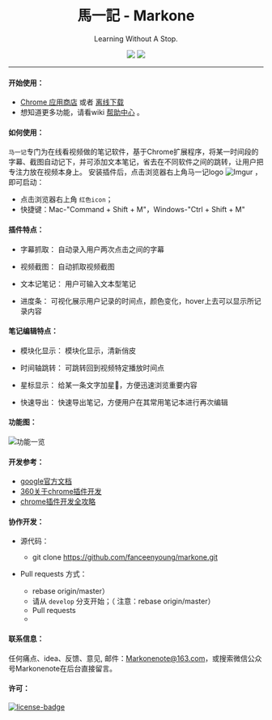 <h1 align="center"> 馬一記 - Markone</h1>
<p align="center">Learning Without A Stop.</p>
<p align="center">
   <a href="https://github.com/fanceenyoung/markone/releases"><img src="https://audionetwork.oss-cn-beijing.aliyuncs.com/pagedemo.png"></a>
   <a target="_blank" href="http://www.baidu.com"><img src="https://img.shields.io/badge/website-_simpread.ksria.com-1DBA90.svg"></a>
</p>

***

#### 开始使用：
* [Chrome 应用商店](https://audionetwork.oss-cn-beijing.aliyuncs.com/news.png) 或者 [离线下载](https://audionetwork.oss-cn-beijing.aliyuncs.com/news.png)
* 想知道更多功能，请看wiki [帮助中心](https://github.com/fanceenyoung/markone/wiki) 。

#### 如何使用：
`马一记`专门为在线看视频做的笔记软件，基于Chrome扩展程序，将某一时间段的字幕、截图自动记下，并可添加文本笔记，省去在不同软件之间的跳转，让用户把专注力放在视频本身上。
安装插件后，点击浏览器右上角马一记logo ![Imgur](https://audionetwork.oss-cn-beijing.aliyuncs.com/icon_small.png) ，即可启动：
- 点击浏览器右上角 `红色icon`；
- 快捷键：Mac-"Command + Shift + M"，Windows-"Ctrl + Shift + M"

#### 插件特点：
- 字幕抓取：
  自动录入用户两次点击之间的字幕

- 视频截图：
  自动抓取视频截图

- 文本记笔记：
  用户可输入文本型笔记

- 进度条：
  可视化展示用户记录的时间点，颜色变化，hover上去可以显示所记录内容

#### 笔记编辑特点：
- 模块化显示：
  模块化显示，清新俏皮

- 时间轴跳转：
  可跳转回到视频特定播放时间点

- 星标显示：
  给某一条文字加星🌟，方便迅速浏览重要内容

- 快速导出：
  快速导出笔记，方便用户在其常用笔记本进行再次编辑

#### 功能图：
![功能一览](https://audionetwork.oss-cn-beijing.aliyuncs.com/mayiji.png)

#### 开发参考：
* [google官方文档](https://developer.chrome.com/extensions/getstarted)
* [360关于chrome插件开发](http://open.chrome.360.cn/extension_dev/overview.html)
* [chrome插件开发全攻略](https://www.cnblogs.com/liuxianan/p/chrome-plugin-develop.html)

#### 协作开发：
- 源代码：
  * git clone https://github.com/fanceenyoung/markone.git

- Pull requests 方式：
  * rebase origin/master）
  * 请从 `develop` 分支开始；（ 注意：rebase origin/master）
  * Pull requests
  *

#### 联系信息：
任何痛点、idea、反馈、意见, 邮件：Markonenote@163.com，或搜索微信公众号Markonenote在后台直接留言。
#### 许可：
[![license-badge]][license-link]

<!-- Link -->
[www-badge]:        https://img.shields.io/badge/website-_simpread.ksria.com-1DBA90.svg
[version-badge]:    https://img.shields.io/badge/lastest_version-1.1.1-blue.svg
[version-link]:     https://github.com/fanceenyoung/markone/releases
[chrome-badge]:     https://img.shields.io/badge/download-_chrome_webstore-brightgreen.svg
[chrome-link]:      https://github.com/fanceenyoung/markone/releases
[offline-badge]:    https://img.shields.io/badge/download-_crx-brightgreen.svg
[license-badge]:    https://img.shields.io/github/license/mashape/apistatus.svg
[license-link]:     https://opensource.org/licenses/MIT
